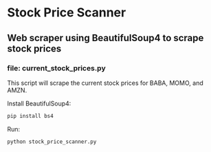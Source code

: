 # Stock Price Scanner

## Web scraper using BeautifulSoup4 to scrape stock prices
### file: current_stock_prices.py

This script will scrape the current stock prices for BABA, MOMO,
and AMZN.

Install BeautifulSoup4:
``` bash
pip install bs4
```

Run:
``` bash
python stock_price_scanner.py
```
